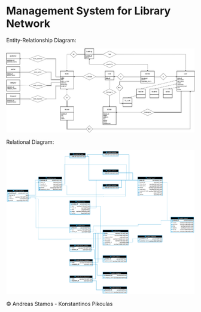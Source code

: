 # Management System for Library Network

Entity-Relationship Diagram:

![Entity-Relationship Diagram](/documentation/diagrams/er.png)

Relational Diagram:

![Relational Diagram](/documentation/diagrams/relational.png)

&copy; Andreas Stamos - Konstantinos Pikoulas

